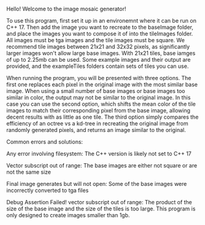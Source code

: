 Hello! Welcome to the image mosaic generator!

To use this program, first set it up in an environemnt where it can be run on C++ 17. Then add the image you want to recreate to the baseImage folder, and place 
the images you want to compose it of into the tileImages folder. All images must be tga images and the tile images must be square. We recommend tile images between 21x21 and 32x32 pixels, as significantly larger images won't allow large base images. With 21x21 tiles, base iamges of up to 2.25mb can be used. Some example images and their output are provided, and the exampleTiles folders contain sets of tiles you can use.

When running the program, you will be presented with three options. The first one replaces each pixel in the original image with the most similar base image. When using 
a small number of base images or base images too similar in color, the output may not be similar to the original image. In this case you can use the second option, which shifts the mean color of the tile images to match their corresponding pixel from the base image, allowing decent results with as little as one tile. The third option simply compares the efficiency of an octree vs a kd-tree in recreating the original image from randomly generated pixels, and returns an image similar to the original.

Common errors and solutions:

Any error involving filesystem: The C++ version is likely not set to C++ 17

Vector subscript out of range: The base images are either not square or are not the same size

Final image generates but will not open: Some of the base images were incorrectly converted to tga files

Debug Assertion Failed! vector subscript out of range: The product of the size of the base image and the size of the tiles is too large. This program is only designed to create images smaller than 1gb.
